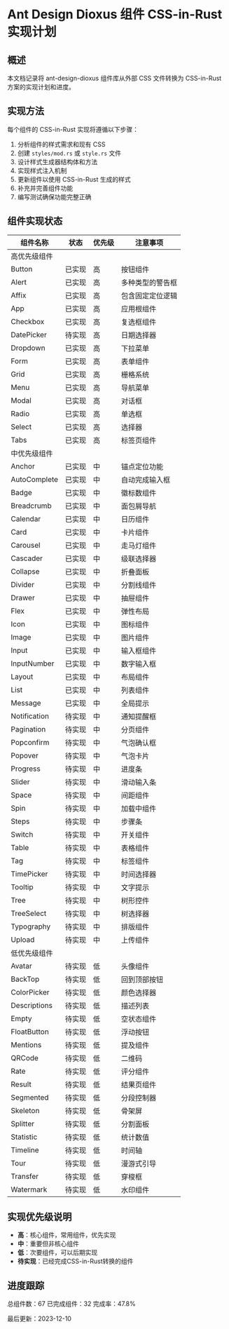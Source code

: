 # Ant Design Dioxus 组件 CSS-in-Rust 实现计划

## 概述

本文档记录将 ant-design-dioxus 组件库从外部 CSS 文件转换为 CSS-in-Rust 方案的实现计划和进度。

## 实现方法

每个组件的 CSS-in-Rust 实现将遵循以下步骤：

1. 分析组件的样式需求和现有 CSS
2. 创建 `styles/mod.rs` 或 `style.rs` 文件
3. 设计样式生成器结构体和方法
4. 实现样式注入机制
5. 更新组件以使用 CSS-in-Rust 生成的样式
6. 补充并完善组件功能
7. 编写测试确保功能完整正确

## 组件实现状态

| 组件名称     | 状态   | 优先级 | 注意事项         |
| ------------ | ------ | ------ | ---------------- |
| 高优先级组件 |        |        |                  |
| Button       | 已实现 | 高     | 按钮组件         |
| Alert        | 已实现 | 高     | 多种类型的警告框 |
| Affix        | 已实现 | 高     | 包含固定定位逻辑 |
| App          | 已实现 | 高     | 应用根组件       |
| Checkbox     | 已实现 | 高     | 复选框组件       |
| DatePicker   | 待实现 | 高     | 日期选择器       |
| Dropdown     | 已实现 | 高     | 下拉菜单         |
| Form         | 已实现 | 高     | 表单组件         |
| Grid         | 已实现 | 高     | 栅格系统         |
| Menu         | 已实现 | 高     | 导航菜单         |
| Modal        | 已实现 | 高     | 对话框           |
| Radio        | 已实现 | 高     | 单选框           |
| Select       | 已实现 | 高     | 选择器           |
| Tabs         | 已实现 | 高     | 标签页组件       |
| 中优先级组件 |        |        |                  |
| Anchor       | 已实现 | 中     | 锚点定位功能     |
| AutoComplete | 已实现 | 中     | 自动完成输入框   |
| Badge        | 已实现 | 中     | 徽标数组件       |
| Breadcrumb   | 已实现 | 中     | 面包屑导航       |
| Calendar     | 已实现 | 中     | 日历组件         |
| Card         | 已实现 | 中     | 卡片组件         |
| Carousel     | 已实现 | 中     | 走马灯组件       |
| Cascader     | 已实现 | 中     | 级联选择器       |
| Collapse     | 已实现 | 中     | 折叠面板         |
| Divider      | 已实现 | 中     | 分割线组件       |
| Drawer       | 已实现 | 中     | 抽屉组件         |
| Flex         | 已实现 | 中     | 弹性布局         |
| Icon         | 已实现 | 中     | 图标组件         |
| Image        | 已实现 | 中     | 图片组件         |
| Input        | 已实现 | 中     | 输入框组件       |
| InputNumber  | 已实现 | 中     | 数字输入框       |
| Layout       | 已实现 | 中     | 布局组件         |
| List         | 已实现 | 中     | 列表组件         |
| Message      | 已实现 | 中     | 全局提示         |
| Notification | 待实现 | 中     | 通知提醒框       |
| Pagination   | 待实现 | 中     | 分页组件         |
| Popconfirm   | 待实现 | 中     | 气泡确认框       |
| Popover      | 待实现 | 中     | 气泡卡片         |
| Progress     | 待实现 | 中     | 进度条           |
| Slider       | 待实现 | 中     | 滑动输入条       |
| Space        | 待实现 | 中     | 间距组件         |
| Spin         | 待实现 | 中     | 加载中组件       |
| Steps        | 待实现 | 中     | 步骤条           |
| Switch       | 待实现 | 中     | 开关组件         |
| Table        | 待实现 | 中     | 表格组件         |
| Tag          | 待实现 | 中     | 标签组件         |
| TimePicker   | 待实现 | 中     | 时间选择器       |
| Tooltip      | 待实现 | 中     | 文字提示         |
| Tree         | 待实现 | 中     | 树形控件         |
| TreeSelect   | 待实现 | 中     | 树选择器         |
| Typography   | 待实现 | 中     | 排版组件         |
| Upload       | 待实现 | 中     | 上传组件         |
| 低优先级组件 |        |        |                  |
| Avatar       | 待实现 | 低     | 头像组件         |
| BackTop      | 待实现 | 低     | 回到顶部按钮     |
| ColorPicker  | 待实现 | 低     | 颜色选择器       |
| Descriptions | 待实现 | 低     | 描述列表         |
| Empty        | 待实现 | 低     | 空状态组件       |
| FloatButton  | 待实现 | 低     | 浮动按钮         |
| Mentions     | 待实现 | 低     | 提及组件         |
| QRCode       | 待实现 | 低     | 二维码           |
| Rate         | 待实现 | 低     | 评分组件         |
| Result       | 待实现 | 低     | 结果页组件       |
| Segmented    | 待实现 | 低     | 分段控制器       |
| Skeleton     | 待实现 | 低     | 骨架屏           |
| Splitter     | 待实现 | 低     | 分割面板         |
| Statistic    | 待实现 | 低     | 统计数值         |
| Timeline     | 待实现 | 低     | 时间轴           |
| Tour         | 待实现 | 低     | 漫游式引导       |
| Transfer     | 待实现 | 低     | 穿梭框           |
| Watermark    | 待实现 | 低     | 水印组件         |

## 实现优先级说明

- **高**：核心组件，常用组件，优先实现
- **中**：重要但非核心组件
- **低**：次要组件，可以后期实现
- **待实现**：已经完成CSS-in-Rust转换的组件

## 进度跟踪

总组件数：67
已完成组件：32
完成率：47.8%

最后更新：2023-12-10
